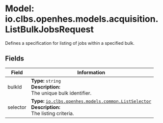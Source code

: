 # Model: io.clbs.openhes.models.acquisition.ListBulkJobsRequest

Defines a specification for listing of jobs within a specified bulk.

## Fields

| Field | Information |
| --- | --- |
| bulkId | <b>Type:</b> `string`<br><b>Description:</b><br>The unique bulk identifier. |
| selector | <b>Type:</b> [`io.clbs.openhes.models.common.ListSelector`](model-io-clbs-openhes-models-common-listselector.md)<br><b>Description:</b><br>The listing criteria. |

